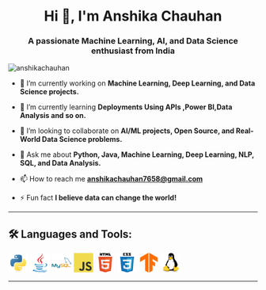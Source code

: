 <h1 align="center">Hi 👋, I'm Anshika Chauhan</h1>
<h3 align="center">A passionate Machine Learning, AI, and Data Science enthusiast from India</h3>

<p align="left"> 
  <img src="https://komarev.com/ghpvc/?username=anshikachauhan&label=Profile%20views&color=0e75b6&style=flat" alt="anshikachauhan" /> 
</p>

- 🔭 I’m currently working on **Machine Learning, Deep Learning, and Data Science projects.**

- 🌱 I’m currently learning **Deployments Using APIs ,Power BI,Data Analysis and so on.**

- 👯 I’m looking to collaborate on **AI/ML projects, Open Source, and Real-World Data Science problems.**

- 💬 Ask me about **Python, Java, Machine Learning, Deep Learning, NLP, SQL, and Data Analysis.**

- 📫 How to reach me **anshikachauhan7658@gmail.com**

- ⚡ Fun fact **I believe data can change the world!**

---

## 🛠️ Languages and Tools:

<p align="left">
  <img src="https://raw.githubusercontent.com/devicons/devicon/master/icons/python/python-original.svg" alt="python" width="40" height="40"/>
  <img src="https://raw.githubusercontent.com/devicons/devicon/master/icons/java/java-original.svg" alt="java" width="40" height="40"/>
  <img src="https://raw.githubusercontent.com/devicons/devicon/master/icons/mysql/mysql-original-wordmark.svg" alt="mysql" width="40" height="40"/>
  <img src="https://raw.githubusercontent.com/devicons/devicon/master/icons/javascript/javascript-original.svg" alt="js" width="40" height="40"/>
  <img src="https://raw.githubusercontent.com/devicons/devicon/master/icons/html5/html5-original-wordmark.svg" alt="html" width="40" height="40"/>
  <img src="https://raw.githubusercontent.com/devicons/devicon/master/icons/css3/css3-original-wordmark.svg" alt="css" width="40" height="40"/>
  <img src="https://raw.githubusercontent.com/devicons/devicon/master/icons/tensorflow/tensorflow-original.svg" alt="tensorflow" width="40" height="40"/>
  <img src="https://raw.githubusercontent.com/devicons/devicon/master/icons/linux/linux-original.svg" alt="linux" width="40" height="40"/>
</p>

---


